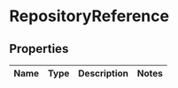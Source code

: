 

# RepositoryReference

## Properties

Name | Type | Description | Notes
------------ | ------------- | ------------- | -------------



